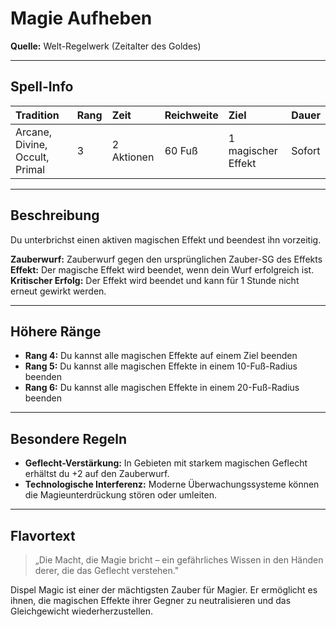 # **Magie Aufheben**
**Quelle:** Welt-Regelwerk (Zeitalter des Goldes)

---

## **Spell-Info**
| **Tradition** | **Rang** | **Zeit** | **Reichweite** | **Ziel** | **Dauer** |
|:--|:--|:--|:--|:--|:--|
| Arcane, Divine, Occult, Primal | 3 | 2 Aktionen | 60 Fuß | 1 magischer Effekt | Sofort |

---

## **Beschreibung**
Du unterbrichst einen aktiven magischen Effekt und beendest ihn vorzeitig.

**Zauberwurf:** Zauberwurf gegen den ursprünglichen Zauber-SG des Effekts
**Effekt:** Der magische Effekt wird beendet, wenn dein Wurf erfolgreich ist.
**Kritischer Erfolg:** Der Effekt wird beendet und kann für 1 Stunde nicht erneut gewirkt werden.

---

## **Höhere Ränge**
- **Rang 4:** Du kannst alle magischen Effekte auf einem Ziel beenden
- **Rang 5:** Du kannst alle magischen Effekte in einem 10-Fuß-Radius beenden
- **Rang 6:** Du kannst alle magischen Effekte in einem 20-Fuß-Radius beenden

---

## **Besondere Regeln**
- **Geflecht-Verstärkung:** In Gebieten mit starkem magischen Geflecht erhältst du +2 auf den Zauberwurf.
- **Technologische Interferenz:** Moderne Überwachungssysteme können die Magieunterdrückung stören oder umleiten.

---

## **Flavortext**
> „Die Macht, die Magie bricht – ein gefährliches Wissen in den Händen derer, die das Geflecht verstehen."

Dispel Magic ist einer der mächtigsten Zauber für Magier. Er ermöglicht es ihnen, die magischen Effekte ihrer Gegner zu neutralisieren und das Gleichgewicht wiederherzustellen.
